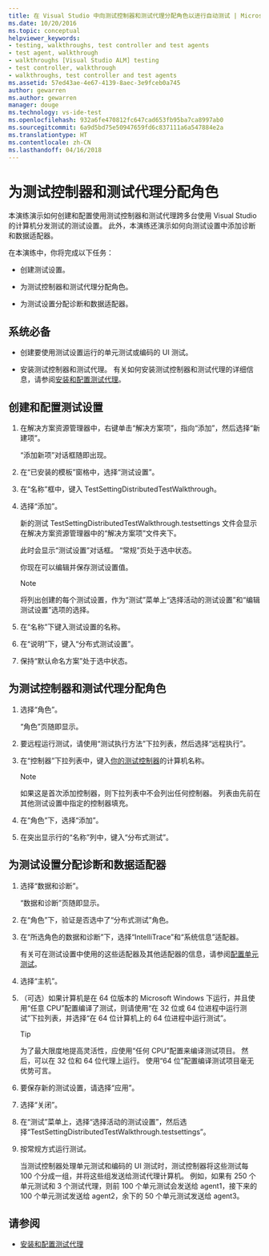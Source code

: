 ```yaml
---
title: 在 Visual Studio 中向测试控制器和测试代理分配角色以进行自动测试 | Microsoft Docs
ms.date: 10/20/2016
ms.topic: conceptual
helpviewer_keywords:
- testing, walkthroughs, test controller and test agents
- test agent, walkthrough
- walkthroughs [Visual Studio ALM] testing
- test controller, walkthrough
- walkthroughs, test controller and test agents
ms.assetid: 57ed43ae-4e67-4139-8aec-3e9fceb0a745
author: gewarren
ms.author: gewarren
manager: douge
ms.technology: vs-ide-test
ms.openlocfilehash: 932a6fe470812fc647cad653fb95ba7ca8997ab0
ms.sourcegitcommit: 6a9d5bd75e50947659fd6c837111a6a547884e2a
ms.translationtype: HT
ms.contentlocale: zh-CN
ms.lasthandoff: 04/16/2018
---
```

# <a name="assign-roles-to-a-test-controller-and-test-agent"></a>为测试控制器和测试代理分配角色

本演练演示如何创建和配置使用测试控制器和测试代理跨多台使用 Visual Studio 的计算机分发测试的测试设置。 此外，本演练还演示如何向测试设置中添加诊断和数据适配器。

在本演练中，你将完成以下任务：

-   创建测试设置。

-   为测试控制器和测试代理分配角色。

-   为测试设置分配诊断和数据适配器。

## <a name="prerequisites"></a>系统必备

-   创建要使用测试设置运行的单元测试或编码的 UI 测试。

-   安装测试控制器和测试代理。 有关如何安装测试控制器和测试代理的详细信息，请参阅[安装和配置测试代理](../test/lab-management/install-configure-test-agents.md)。

## <a name="to-create-and-configure-a-test-setting"></a>创建和配置测试设置

1.  在解决方案资源管理器中，右键单击“解决方案项”，指向“添加”，然后选择“新建项”。

     “添加新项”对话框随即出现。

2.  在“已安装的模板”窗格中，选择“测试设置”。

3.  在“名称”框中，键入 TestSettingDistributedTestWalkthrough。

4.  选择“添加”。

     新的测试 TestSettingDistributedTestWalkthrough.testsettings 文件会显示在解决方案资源管理器中的“解决方案项”文件夹下。

     此时会显示“测试设置”对话框。 “常规”页处于选中状态。

     你现在可以编辑并保存测试设置值。

    > [!NOTE]
    > 将列出创建的每个测试设置，作为“测试”菜单上“选择活动的测试设置”和“编辑测试设置”选项的选择。

5.  在“名称”下键入测试设置的名称。

6.  在“说明”下，键入“分布式测试设置”。

7.  保持“默认命名方案”处于选中状态。

## <a name="to-assign-roles-to-a-test-controller-and-test-agents"></a>为测试控制器和测试代理分配角色

1.  选择“角色”。

     “角色”页随即显示。

2.  要远程运行测试，请使用“测试执行方法”下拉列表，然后选择“远程执行”。

3.  在“控制器”下拉列表中，键入[你的测试控制器](../test/lab-management/install-configure-test-agents.md)的计算机名称。

    > [!NOTE]
    > 如果这是首次添加控制器，则下拉列表中不会列出任何控制器。 列表由先前在其他测试设置中指定的控制器填充。

4.  在“角色”下，选择“添加”。

5.  在突出显示行的“名称”列中，键入“分布式测试”。

## <a name="to-assign-a-diagnostic-and-data-adapter-to-your-test-setting"></a>为测试设置分配诊断和数据适配器

1.  选择“数据和诊断”。

     “数据和诊断”页随即显示。

2.  在“角色”下，验证是否选中了“分布式测试”角色。

3.  在“所选角色的数据和诊断”下，选择“IntelliTrace”和“系统信息”适配器。

     有关可在测试设置中使用的这些适配器及其他适配器的信息，请参阅[配置单元测试](../test/configure-unit-tests-by-using-a-dot-runsettings-file.md)。

4.  选择“主机”。

5.  （可选）如果计算机是在 64 位版本的 Microsoft Windows 下运行，并且使用“任意 CPU”配置编译了测试，则请使用“在 32 位或 64 位进程中运行测试”下拉列表，并选择“在 64 位计算机上的 64 位进程中运行测试”。

    > [!TIP]
    > 为了最大限度地提高灵活性，应使用“任何 CPU”配置来编译测试项目。 然后，可以在 32 位和 64 位代理上运行。 使用“64 位”配置编译测试项目毫无优势可言。

6.  要保存新的测试设置，请选择“应用”。

7.  选择“关闭”。

8.  在“测试”菜单上，选择“选择活动的测试设置”，然后选择“TestSettingDistributedTestWalkthrough.testsettings”。

9. 按常规方式运行测试。

     当测试控制器处理单元测试和编码的 UI 测试时，测试控制器将这些测试每 100 个分成一组，并将这些组发送给测试代理计算机。 例如，如果有 250 个单元测试和 3 个测试代理，则前 100 个单元测试会发送给 agent1，接下来的 100 个单元测试发送给 agent2，余下的 50 个单元测试发送给 agent3。

## <a name="see-also"></a>请参阅

- [安装和配置测试代理](../test/lab-management/install-configure-test-agents.md)